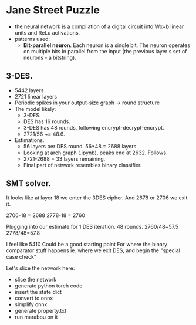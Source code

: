 Jane Street Puzzle
==================

 - the neural network is a compilation of a digital circuit into Wx+b linear units and ReLu activations.
 - patterns used:
   - **Bit-parallel neuron**. Each neuron is a single bit. The neuron operates on multiple bits in parallel from the input (the previous layer's set of neurons - a bitstring).


## 3-DES.

 - 5442 layers
 - 2721 linear layers
 - Periodic spikes in your output-size graph → round structure
 - The model likely:
   - 3-DES.
   - DES has 16 rounds.
   - 3-DES has 48 rounds, following encrypt-decrypt-encrypt.
   - 2721/56 ~= 48.6.
 - Estimations.
   - 56 layers per DES round. 56*48 = 2688 layers.
   - Looking at arch graph (.ipynb), peaks end at 2632. Follows.
   - 2721-2688 = 33 layers remaining.
   - Final part of network resembles binary classifier.


## SMT solver.

It looks like at layer 18 we enter the 3DES cipher.
And 2678 or 2706 we exit it.

2706-18 = 2688
2778-18 = 2760

Plugging into our estimate for 1 DES iteration.
48 rounds.
2760/48=57.5
2778/48=57.8

I feel like
5410
Could be a good starting point
For where the binary comparator stuff happens
ie. where we exit DES, and begin the "special case check"

Let's slice the network here:
- slice the network
- generate python torch code
- insert the state dict
- convert to onnx
- simplify onnx
- generate property.txt 
- run marabou on it